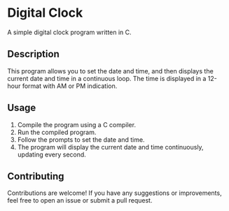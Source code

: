 # Digital Clock

A simple digital clock program written in C.

## Description

This program allows you to set the date and time, and then displays the current date and time in a continuous loop. The time is displayed in a 12-hour format with AM or PM indication.

## Usage

1. Compile the program using a C compiler.
2. Run the compiled program.
3. Follow the prompts to set the date and time.
4. The program will display the current date and time continuously, updating every second.

## Contributing

Contributions are welcome! 
If you have any suggestions or improvements, feel free to open an issue or submit a pull request.
